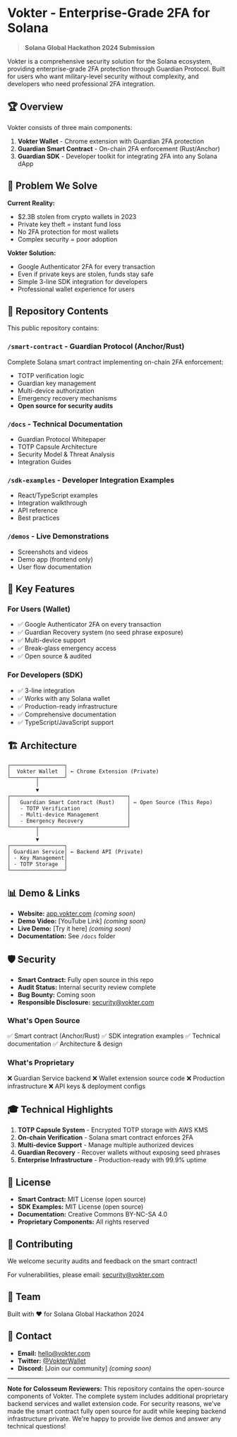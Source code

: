 # Vokter - Enterprise-Grade 2FA for Solana

> **Solana Global Hackathon 2024 Submission**

Vokter is a comprehensive security solution for the Solana ecosystem, providing enterprise-grade 2FA protection through Guardian Protocol. Built for users who want military-level security without complexity, and developers who need professional 2FA integration.

## 🏆 Overview

Vokter consists of three main components:

1. **Vokter Wallet** - Chrome extension with Guardian 2FA protection
2. **Guardian Smart Contract** - On-chain 2FA enforcement (Rust/Anchor)
3. **Guardian SDK** - Developer toolkit for integrating 2FA into any Solana dApp

## 🎯 Problem We Solve

**Current Reality:**
- $2.3B stolen from crypto wallets in 2023
- Private key theft = instant fund loss
- No 2FA protection for most wallets
- Complex security = poor adoption

**Vokter Solution:**
- Google Authenticator 2FA for every transaction
- Even if private keys are stolen, funds stay safe
- Simple 3-line SDK integration for developers
- Professional wallet experience for users

## 🔐 Repository Contents

This public repository contains:

### `/smart-contract` - Guardian Protocol (Anchor/Rust)
Complete Solana smart contract implementing on-chain 2FA enforcement:
- TOTP verification logic
- Guardian key management
- Multi-device authorization
- Emergency recovery mechanisms
- **Open source for security audits**

### `/docs` - Technical Documentation
- Guardian Protocol Whitepaper
- TOTP Capsule Architecture
- Security Model & Threat Analysis
- Integration Guides

### `/sdk-examples` - Developer Integration Examples
- React/TypeScript examples
- Integration walkthrough
- API reference
- Best practices

### `/demos` - Live Demonstrations
- Screenshots and videos
- Demo app (frontend only)
- User flow documentation

## 🚀 Key Features

### For Users (Wallet)
- ✅ Google Authenticator 2FA on every transaction
- ✅ Guardian Recovery system (no seed phrase exposure)
- ✅ Multi-device support
- ✅ Break-glass emergency access
- ✅ Open source & audited

### For Developers (SDK)
- ✅ 3-line integration
- ✅ Works with any Solana wallet
- ✅ Production-ready infrastructure
- ✅ Comprehensive documentation
- ✅ TypeScript/JavaScript support

## 🏗️ Architecture

```
┌─────────────────┐
│  Vokter Wallet  │ ← Chrome Extension (Private)
└────────┬────────┘
         │
         ▼
┌─────────────────────────────────────┐
│   Guardian Smart Contract (Rust)    │ ← Open Source (This Repo)
│   - TOTP Verification               │
│   - Multi-device Management         │
│   - Emergency Recovery              │
└────────┬────────────────────────────┘
         │
         ▼
┌─────────────────┐
│ Guardian Service│ ← Backend API (Private)
│ - Key Management│
│ - TOTP Storage  │
└─────────────────┘
```

## 📊 Demo & Links

- **Website:** [app.vokter.com](https://app.vokter.com) *(coming soon)*
- **Demo Video:** [YouTube Link] *(coming soon)*
- **Live Demo:** [Try it here] *(coming soon)*
- **Documentation:** See `/docs` folder

## 🛡️ Security

- **Smart Contract:** Fully open source in this repo
- **Audit Status:** Internal security review complete
- **Bug Bounty:** Coming soon
- **Responsible Disclosure:** security@vokter.com

### What's Open Source
✅ Smart contract (Anchor/Rust)
✅ SDK integration examples
✅ Technical documentation
✅ Architecture & design

### What's Proprietary
❌ Guardian Service backend
❌ Wallet extension source code
❌ Production infrastructure
❌ API keys & deployment configs

## 🎓 Technical Highlights

1. **TOTP Capsule System** - Encrypted TOTP storage with AWS KMS
2. **On-chain Verification** - Solana smart contract enforces 2FA
3. **Multi-device Support** - Manage multiple authorized devices
4. **Guardian Recovery** - Recover wallets without exposing seed phrases
5. **Enterprise Infrastructure** - Production-ready with 99.9% uptime

## 📝 License

- **Smart Contract:** MIT License (open source)
- **SDK Examples:** MIT License (open source)
- **Documentation:** Creative Commons BY-NC-SA 4.0
- **Proprietary Components:** All rights reserved

## 🤝 Contributing

We welcome security audits and feedback on the smart contract!

For vulnerabilities, please email: security@vokter.com

## 👥 Team

Built with ❤️ for Solana Global Hackathon 2024

## 📧 Contact

- **Email:** hello@vokter.com
- **Twitter:** [@VokterWallet](https://twitter.com/vokterwallet)
- **Discord:** [Join our community] *(coming soon)*

---

**Note for Colosseum Reviewers:** This repository contains the open-source components of Vokter. The complete system includes additional proprietary backend services and wallet extension code. For security reasons, we've made the smart contract fully open source for audit while keeping backend infrastructure private. We're happy to provide live demos and answer any technical questions!
